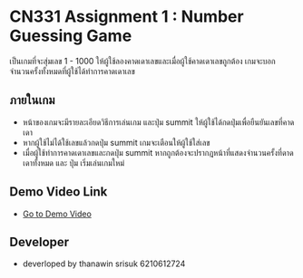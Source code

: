 # CN331 Assignment 1 : Number Guessing Game
เป็นเกมที่จะสุ่มเลข 1 - 1000 ให้ผู้ใช้ลองคาดเดาเลขและเมื่อผู้ใช้คาดเดาเลขถูกต้อง เกมจะบอกจำนวนครั้งทั้งหมดที่ผู้ใช้ได้ทำการคาดเดาเลข

## ภายในเกม
- หน้าของเกมจะมีรายละเอียดวิธีการเล่นเกม และปุ่ม summit ให้ผู้ใช้ได้กดปุ่มเพื่อยืนยันเลขที่คาดเดา 
- หากผู้ใช้ไม่ได้ใช้เลขแล้วกดปุ่ม summit เกมจะเตือนให้ผู้ใช้ใส่เลข
- เมื่อผู้ใช้ทำการคาดเดาเลขและกดปุ่ม summit หากถูกต้องจะปรากฎหน้าที่แสดงจำนวนครั้งที่ดาดเดาทั้งหมด และ ปุ่ม เริ่มเล่นเกมใหม่

## Demo Video Link
- [Go to Demo Video](https://www.google.com/)

## Developer
- deverloped by thanawin srisuk 6210612724